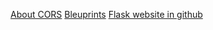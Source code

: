 [About CORS](https://www.youtube.com/watch?v=Ka8vG5miErk)
[Bleuprints](https://hackersandslackers.com/flask-blueprints/)
[Flask website in github](https://github.com/pallets/flask-website/blob/master)

